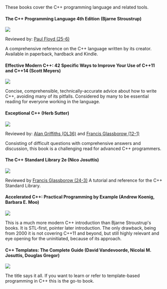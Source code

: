 These books cover the C++ programming language and related tools.

#### The C++ Programming Language 4th Edition (Bjarne Stroustrup)
![](http://ecx.images-amazon.com/images/I/51Lx22AkLFL._SL110_.jpg)

Reviewed by: [Paul Floyd (25-6)](http://accu.org/index.php?module=bookreviews&func=search&rid=1857)

A comprehensive reference on the C++ language written by its creator. Available in paperback, hardback and Kindle.

#### Effective Modern C++: 42 Specific Ways to Improve Your Use of C++11 and C++14 (Scott Meyers)
![](https://images-na.ssl-images-amazon.com/images/I/51eFBpqPSLL._AC_UL115_.jpg)

Concise, comprehensible, technically-accurate advice about how to write C++, avoiding many of its pitfalls.  Considered by many to be essential reading for everyone working in the language.

#### Exceptional C++ (Herb Sutter)
![](http://ecx.images-amazon.com/images/I/5108GGG3S1L._SL110_.jpg)

Reviewed by: [Alan Griffiths (OL36)](http://accu.org/index.php?module=bookreviews&func=search&rid=209) and [Francis Glassborow (12-1)](http://accu.org/index.php?module=bookreviews&func=search&rid=1076)

Consisting of difficult questions with comprehensive answers and discussion, this book is a challenging read for advanced C++ programmers. 

#### The C++ Standard Library 2e (Nico Josuttis)
![](https://images-na.ssl-images-amazon.com/images/I/71jWvWfRwaL._AC_UL115_.jpg)

Reviewed by [Francis Glassborow (24-3)](http://accu.org/index.php?module=bookreviews&func=search&rid=1849)
A tutorial and reference for the C++ Standard Library.

#### Accelerated C++: Practical Programming by Example (Andrew Koenig, Barbara E. Moo)
![](https://images-na.ssl-images-amazon.com/images/I/51Pke5cnOZL._AC_UL115_.jpg)

This is a much more modern C++ introduction than Bjarne Stroustrup's books. It is STL-first, pointer later introduction. The only drawback, being from 2000 it is not covering C++11 and beyond, but still highly relevant and eye opening for the uninitiated, because of its approach.

#### C++ Templates: The Complete Guide (David Vandevoorde,‎ Nicolai M. Josuttis,‎ Douglas Gregor)
![](https://images-na.ssl-images-amazon.com/images/I/51SY8H6pf9L._AC_UL115_.jpg)

The title says it all. If you want to learn or refer to template-based programming in C++ this is the go-to book.
